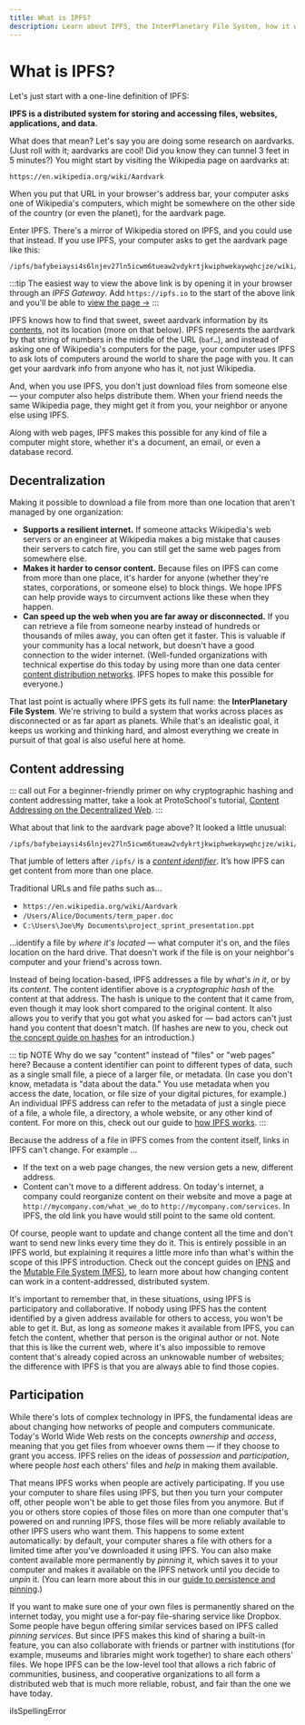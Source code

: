 ```yaml
---
title: What is IPFS?
description: Learn about IPFS, the InterPlanetary File System, how it works, and why it's important to the future of the internet.
---
```


# What is IPFS?

Let's just start with a one-line definition of IPFS:

**IPFS is a distributed system for storing and accessing files, websites, applications, and data.**

What does that mean? Let's say you are doing some research on aardvarks. (Just roll with it; aardvarks are cool! Did you know they can tunnel 3 feet in 5 minutes?) You might start by visiting the Wikipedia page on aardvarks at:

```
https://en.wikipedia.org/wiki/Aardvark
```

When you put that URL in your browser's address bar, your computer asks one of Wikipedia's computers, which might be somewhere on the other side of the country (or even the planet), for the aardvark page.

Enter IPFS. There's a mirror of Wikipedia stored on IPFS, and you could use that instead. If you use IPFS, your computer asks to get the aardvark page like this:

```
/ipfs/bafybeiaysi4s6lnjev27ln5icwm6tueaw2vdykrtjkwiphwekaywqhcjze/wiki/Aardvark
```

:::tip
The easiest way to view the above link is by opening it in your browser through an _IPFS Gateway_. Add `https://ipfs.io` to the start of the above link and you'll be able to [view the page →](https://ipfs.io/ipfs/bafybeiaysi4s6lnjev27ln5icwm6tueaw2vdykrtjkwiphwekaywqhcjze/wiki/Aardvark)
:::

IPFS knows how to find that sweet, sweet aardvark information by its [contents](content-addressing.md), not its location (more on that below). IPFS represents the aardvark by that string of numbers in the middle of the URL (`baf…`), and instead of asking one of Wikipedia's computers for the page, your computer uses IPFS to ask lots of computers around the world to share the page with you. It can get your aardvark info from anyone who has it, not just Wikipedia.

And, when you use IPFS, you don't just download files from someone else — your computer also helps distribute them. When your friend needs the same Wikipedia page, they might get it from you, your neighbor or anyone else using IPFS.

Along with web pages, IPFS makes this possible for any kind of file a computer might store, whether it's a document, an email, or even a database record.

## Decentralization

Making it possible to download a file from more than one location that aren't managed by one organization:

- **Supports a resilient internet.** If someone attacks Wikipedia's web servers or an engineer at Wikipedia makes a big mistake that causes their servers to catch fire, you can still get the same web pages from somewhere else.
- **Makes it harder to censor content.** Because files on IPFS can come from more than one place, it's harder for anyone (whether they're states, corporations, or someone else) to block things. We hope IPFS can help provide ways to circumvent actions like these when they happen.
- **Can speed up the web when you are far away or disconnected.** If you can retrieve a file from someone nearby instead of hundreds or thousands of miles away, you can often get it faster. This is valuable if your community has a local network, but doesn't have a good connection to the wider internet. (Well-funded organizations with technical expertise do this today by using more than one data center [content distribution networks](https://en.wikipedia.org/wiki/Content_delivery_network). IPFS hopes to make this possible for everyone.)

That last point is actually where IPFS gets its full name: the **InterPlanetary File System**. We're striving to build a system that works across places as disconnected or as far apart as planets. While that's an idealistic goal, it keeps us working and thinking hard, and almost everything we create in pursuit of that goal is also useful here at home.

## Content addressing

::: call out
For a beginner-friendly primer on why cryptographic hashing and content addressing matter, take a look at ProtoSchool's tutorial, [Content Addressing on the Decentralized Web](https://proto.school/content-addressing).
:::

What about that link to the aardvark page above? It looked a little unusual:

```
/ipfs/bafybeiaysi4s6lnjev27ln5icwm6tueaw2vdykrtjkwiphwekaywqhcjze/wiki/Aardvark
```

That jumble of letters after `/ipfs/` is a [_content identifier_](content-addressing). It’s how IPFS can get content from more than one place.

Traditional URLs and file paths such as…

- `https://en.wikipedia.org/wiki/Aardvark`
- `/Users/Alice/Documents/term_paper.doc`
- `C:\Users\Joe\My Documents\project_sprint_presentation.ppt`

…identify a file by _where it's located_ — what computer it's on, and the files location on the hard drive. That doesn't work if the file is on your neighbor's computer and your friend's across town.

Instead of being location-based, IPFS addresses a file by _what's in it_, or by its _content_. The content identifier above is a _cryptographic hash_ of the content at that address. The hash is unique to the content that it came from, even though it may look short compared to the original content. It also allows you to verify that you got what you asked for — bad actors can't just hand you content that doesn't match. (If hashes are new to you, check out [the concept guide on hashes](hashing.md) for an introduction.)

::: tip NOTE
Why do we say "content" instead of "files" or "web pages" here? Because a content identifier can point to different types of data, such as a single small file, a piece of a larger file, or metadata. (In case you don't know, metadata is "data about the data." You use metadata when you access the date, location, or file size of your digital pictures, for example.) An individual IPFS address can refer to the metadata of just a single piece of a file, a whole file, a directory, a whole website, or any other kind of content. For more on this, check out our guide to [how IPFS works](how-ipfs-works.md).
:::

Because the address of a file in IPFS comes from the content itself, links in IPFS can't change. For example ...

- If the text on a web page changes, the new version gets a new, different address.
- Content can't move to a different address. On today's internet, a company could reorganize content on their website and move a page at `http://mycompany.com/what_we_do` to `http://mycompany.com/services`. In IPFS, the old link you have would still point to the same old content.

Of course, people want to update and change content all the time and don't want to send new links every time they do it. This is entirely possible in an IPFS world, but explaining it requires a little more info than what's within the scope of this IPFS introduction. Check out the concept guides on [IPNS](ipns.md) and the [Mutable File System (MFS)](file-systems.md#mutable-file-system-mfs), to learn more about how changing content can work in a content-addressed, distributed system.

It's important to remember that, in these situations, using IPFS is participatory and collaborative. If nobody using IPFS has the content identified by a given address available for others to access, you won't be able to get it. But, as long as _someone_ makes it available from IPFS, you can fetch the content, whether that person is the original author or not. Note that this is like the current web, where it's also impossible to remove content that's already copied across an unknowable number of websites; the difference with IPFS is that you are always able to find those copies.

## Participation

While there's lots of complex technology in IPFS, the fundamental ideas are about changing how networks of people and computers communicate. Today's World Wide Web rests on the concepts _ownership_ and _access_, meaning that you get files from whoever owns them — if they choose to grant you access. IPFS relies on the ideas of _possession_ and _participation_, where people _host_ each others' files and _help_ in making them available.

That means IPFS works when people are actively participating. If you use your computer to share files using IPFS, but then you turn your computer off, other people won't be able to get those files from you anymore. But if you or others store copies of those files on more than one computer that's powered on and running IPFS, those files will be more reliably available to other IPFS users who want them. This happens to some extent automatically: by default, your computer shares a file with others for a limited time after you've downloaded it using IPFS. You can also make content available more permanently by _pinning_ it, which saves it to your computer and makes it available on the IPFS network until you decide to _unpin_ it. (You can learn more about this in our [guide to persistence and pinning](persistence.md).)

If you want to make sure one of your own files is permanently shared on the internet today, you might use a for-pay file-sharing service like Dropbox. Some people have begun offering similar services based on IPFS called _pinning services_. But since IPFS makes this kind of sharing a built-in feature, you can also collaborate with friends or partner with institutions (for example, museums and libraries might work together) to share each others' files. We hope IPFS can be the low-level tool that allows a rich fabric of communities, business, and cooperative organizations to all form a distributed web that is much more reliable, robust, and fair than the one we have today.

iIsSpellingError